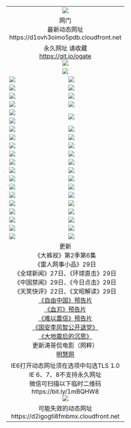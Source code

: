 ﻿<table>
  <tr></tr>
  <tr><td colspan=2 align=center><img src="https://d1ovh3oimo5pdb.cloudfront.net/Up/oGate.jpg" /></td></tr>
  <tr><td colspan=2 align=center>网门<br>最新动态网址
<br>https://d1ovh3oimo5pdb.cloudfront.net
    </td>
  </tr>
  <tr>
    <td colspan=2 align=center>永久网址 请收藏<br/><a href="https://git.io/ogate" target="_blank">https://git.io/ogate</a><br/><a href="https://d1ovh3oimo5pdb.cloudfront.net/Up/0WMGDL2.png" target="_blank"><img src="https://d1ovh3oimo5pdb.cloudfront.net/Up/0WMGD2.png"/></a></td>
    <!--td align=center>临时网址 微信用<br/><a href="https://bit.ly/1mBQHW8" target="_blank">https://bit.ly/1mBQHW8</a><br/><a href="https://d1ovh3oimo5pdb.cloudfront.net/Up/0WMGDL3.png" target="_blank"><img src="https://d1ovh3oimo5pdb.cloudfront.net/Up/0WMGD3.png"/></a></td-->
  </tr>
  <tr>
    <td colspan=2 align=center><a href="https://d1ovh3oimo5pdb.cloudfront.net/ogUP.aspx?name=0oGate.apk" target="_blank"><img src="https://d1ovh3oimo5pdb.cloudfront.net/Up/0WMAZ.jpg" /></a></td>
  </tr>
  <tr>
    <td><a href="https://d1ovh3oimo5pdb.cloudfront.net/ogNice.aspx" target="_blank"><img src="https://d1ovh3oimo5pdb.cloudfront.net/Up/0WCYY.jpg" /></a></td>
    <td><a href="https://d1ovh3oimo5pdb.cloudfront.net/onCO.aspx?ob=600%E4%BA%8B%E7%89%A9&op=%E5%A2%9E%E5%88%A0%E6%94%B9&args=WH1~%23%E7%B1%BB%E5%9E%8B6%E6%96%B0%E9%97%BB%7c%23%E7%B1%BB%E5%9E%8B6%E8%AF%84%E8%AE%BA&mode=" target="_blank"><img src="https://d1ovh3oimo5pdb.cloudfront.net/Up/0WZTT.jpg" /></a></td> 
  </tr>
  <tr>
    <td><a href="https://d1ovh3oimo5pdb.cloudfront.net/ogDY.aspx" target="_blank"><img src="https://d1ovh3oimo5pdb.cloudfront.net/Up/0FK.jpg" /></a></td>
    <td><a href="https://d1ovh3oimo5pdb.cloudfront.net/ogST.aspx" target="_blank"><img src="https://d1ovh3oimo5pdb.cloudfront.net/Up/0ST.jpg" /></a></td> 
  </tr>
  <tr>
    <!--td rowspan=2><a href="https://d1ovh3oimo5pdb.cloudfront.net/ogUP.aspx?name=WJ.mp4&count=T:1,480P:1" target="_blank"><img src="https://d1ovh3oimo5pdb.cloudfront.net/Up/WJ.jpg" /></a></td-->
    <td><a href="https://d1ovh3oimo5pdb.cloudfront.net/ogUP.aspx?name=11DKC.mp4&count=T:2,2:6,1:16" target="_blank"><img src="https://d1ovh3oimo5pdb.cloudfront.net/Up/11DKC.jpg" /></a></td> 
    <td><div><a href="https://d1ovh3oimo5pdb.cloudfront.net/ogUP.aspx?name=LRWS.mp4&count=7B:8,6B:44,5A:10,5B:35,4A:14,4B:19,3A:10,3B:26,2A:16,2B:21,1A:23,1B:29&current=7B:8" target="_blank"><img src="https://d1ovh3oimo5pdb.cloudfront.net/Up/LRWS.jpg" /></a></td>
   </tr>
  <tr>
    <td><a href="https://d1ovh3oimo5pdb.cloudfront.net/ogUP.aspx?name=LRSH.mp4&count=W:13,2:10" target="_blank"><img src="https://d1ovh3oimo5pdb.cloudfront.net/Up/LRSH.jpg" /></a></td>
    <td><a href="https://d1ovh3oimo5pdb.cloudfront.net/ogUP.aspx?name=BYWXY.mp4" target="_blank"><img src="https://d1ovh3oimo5pdb.cloudfront.net/Up/BYWXY.jpg" /></a></td>
  </tr>
  <tr>
    <td><a href="https://d1ovh3oimo5pdb.cloudfront.net/ogUP.aspx?name=JQR.mp4&count=2" target="_blank"><img src="https://d1ovh3oimo5pdb.cloudfront.net/Up/JQR.jpg" /></a></td>   
    <td rowspan=2><a href="https://d1ovh3oimo5pdb.cloudfront.net/ogUP.aspx?name=JP.mp4&count=9" target="_blank"><img src="https://d1ovh3oimo5pdb.cloudfront.net/Up/JP.jpg" /></td>
  </tr>
  <tr>
    <td><a href="https://d1ovh3oimo5pdb.cloudfront.net/ogUP.aspx?name=WH.mp4" target="_blank"><img src="https://d1ovh3oimo5pdb.cloudfront.net/Up/WH.jpg" /></a></td>
  </tr>
  <tr>
    <td><a href="https://d1ovh3oimo5pdb.cloudfront.net/ogUP.aspx?name=SSZJ.mp4&count=SP:6,480P:8" target="_blank"><img src="https://d1ovh3oimo5pdb.cloudfront.net/Up/SSZJ.jpg" /></a></td>
    <td><a href="https://d1ovh3oimo5pdb.cloudfront.net/ogUP.aspx?name=ZY.mp4&count=2015:16" target="_blank"><img src="https://d1ovh3oimo5pdb.cloudfront.net/Up/ZY.jpg" /></a</td>
  </tr>
  <tr>
    <td><a href="https://d1ovh3oimo5pdb.cloudfront.net/ogUP.aspx?name=XTFY.mp4&count=B:2,A:24" target="_blank"><img src="https://d1ovh3oimo5pdb.cloudfront.net/Up/XTFY.jpg" /></a></td>
    <td><a href="https://d1ovh3oimo5pdb.cloudfront.net/ogUP.aspx?name=1XQK.mp4&count=13" target="_blank"><img src="https://d1ovh3oimo5pdb.cloudfront.net/Up/1XQK.jpg" /></a</td>
  </tr>
  <tr>
    <td><a href="https://d1ovh3oimo5pdb.cloudfront.net/ogUP.aspx?name=1LYF.mp4&count=2" target="_blank"><img src="https://d1ovh3oimo5pdb.cloudfront.net/Up/1LYF0.jpg" /></a></td>
    <td><a href="https://d1ovh3oimo5pdb.cloudfront.net/ogUP.aspx?name=1ZGC.mp4&count=6" target="_blank"><img src="https://d1ovh3oimo5pdb.cloudfront.net/Up/1ZGC0.jpg" /></a></td>
  </tr>
  <tr>
    <td><a href="https://d1ovh3oimo5pdb.cloudfront.net/ogUP.aspx?name=1ZKM.mp4&count=3&current=3" target="_blank"><img src="https://d1ovh3oimo5pdb.cloudfront.net/Up/1ZKM0.jpg" /></a></td>  
    <td><a href="https://d1ovh3oimo5pdb.cloudfront.net/ogUP.aspx?name=1WWY.mp4&count=6&current=6" target="_blank"><img src="https://d1ovh3oimo5pdb.cloudfront.net/Up/1WWY0.jpg" /></a></td>
  </tr>
  <tr>
    <td><a href="https://d1ovh3oimo5pdb.cloudfront.net/ogUP.aspx?name=10JGY.mp4&count=3" target="_blank"><img src="https://d1ovh3oimo5pdb.cloudfront.net/Up/10JGY0.jpg" /></a></td>
    <td><a href="https://d1ovh3oimo5pdb.cloudfront.net/ogUP.aspx?name=10CYS.mp4&count=2" target="_blank"><img src="https://d1ovh3oimo5pdb.cloudfront.net/Up/10CYS0.jpg" /></a></td>
  </tr>
  <tr>
    <td><a href="https://d1ovh3oimo5pdb.cloudfront.net/ogUP.aspx?name=4SQQ.mp4&count=201602:20,201601:21&current=201602:20" target="_blank"><img src="https://d1ovh3oimo5pdb.cloudfront.net/Up/4SQQ0.jpg"/></a></td>
    <td><a href="https://d1ovh3oimo5pdb.cloudfront.net/ogUP.aspx?name=4SHQ.mp4&count=201602:27,201601:28&current=201602:27" target="_blank"><img src="https://d1ovh3oimo5pdb.cloudfront.net/Up/4SHQ0.jpg"/></a></td>
  </tr>
  <tr>
    <td><a href="https://d1ovh3oimo5pdb.cloudfront.net/ogUP.aspx?name=4SZG.mp4&count=201602:21,201601:23&current=201602:21" target="_blank"><img src="https://d1ovh3oimo5pdb.cloudfront.net/Up/4SZG0.jpg"/></a></td>
    <td><a href="https://d1ovh3oimo5pdb.cloudfront.net/ogUP.aspx?name=4SDJ.mp4&count=201602A:24,201602B:7,201601A:48,201601B:6&current=201602A:24" target="_blank"><img src="https://d1ovh3oimo5pdb.cloudfront.net/Up/4SDJ0.jpg"/></a></td>
  </tr>
  <tr>
    <td><a href="https://d1ovh3oimo5pdb.cloudfront.net/ogUP.aspx?name=4CTX.mp4&count=201602:3,201601:4&current=201602:3" target="_blank"><img src="https://d1ovh3oimo5pdb.cloudfront.net/Up/4CTX0.jpg"/></a></td>
    <td><a href="https://d1ovh3oimo5pdb.cloudfront.net/ogUP.aspx?name=4CWZ.mp4&count=201602:4,201601:4&current=201602:4" target="_blank"><img src="https://d1ovh3oimo5pdb.cloudfront.net/Up/4CWZ0.jpg"/></a></td>
  </tr>
  <tr>
    <td><a href="https://d1ovh3oimo5pdb.cloudfront.net/onUP.aspx?name=https://dwsfx5awq5vcc.cloudfront.net/" target="_blank"><img src="https://d1ovh3oimo5pdb.cloudfront.net/Up/0DTW.jpg"/></a></td>
    <td><a href="https://d1ovh3oimo5pdb.cloudfront.net/onUP.aspx?name=https://d240ns8up8earz.cloudfront.net/acenter/" target="_blank"><img src="https://d1ovh3oimo5pdb.cloudfront.net/Up/0TDW.jpg" /></a></td>
  </tr>
  <tr>
    <td><a href="https://d1ovh3oimo5pdb.cloudfront.net/onUP.aspx?name=https://d4508d6vomz2p.cloudfront.net/gb/nsc413.htm" target="_blank"><img src="https://d1ovh3oimo5pdb.cloudfront.net/Up/0DJY.jpg" /></a></td>
    <td><a href="https://d1ovh3oimo5pdb.cloudfront.net/onUP.aspx?name=https://d3bxwq7vzudb5l.cloudfront.net/xtr/gb/prog204.html" target="_blank"><img src="https://d1ovh3oimo5pdb.cloudfront.net/Up/0XTR.jpg" /></a></td>
  </tr>
  <tr>
    <td><a href="https://d1ovh3oimo5pdb.cloudfront.net/onUP.aspx?name=https://d3aj00iefsmfgc.cloudfront.net/" target="_blank"><img src="https://d1ovh3oimo5pdb.cloudfront.net/Up/0MHW.jpg" /></a></td>
    <td><a href="https://d1ovh3oimo5pdb.cloudfront.net/onUP.aspx?name=https://d1lcj91uv80klr.cloudfront.net/" target="_blank"><img src="https://d1ovh3oimo5pdb.cloudfront.net/Up/0ZJW.jpg" /></a></td>
  </tr>
  <tr>
    <td><a href="https://d1ovh3oimo5pdb.cloudfront.net/ogUP.aspx?name=0FG.zip" target="_blank"><img src="https://d1ovh3oimo5pdb.cloudfront.net/Up/0FG.jpg" /></a></td>
    <td><a href="https://d1ovh3oimo5pdb.cloudfront.net/ogUP.aspx?name=0FGA.apk" target="_blank"><img src="https://d1ovh3oimo5pdb.cloudfront.net/Up/0FGA.jpg" /></a></td>
  </tr>
  <tr>
    <td><a href="https://d1ovh3oimo5pdb.cloudfront.net/ogUP.aspx?name=0U.zip" target="_blank"><img src="https://d1ovh3oimo5pdb.cloudfront.net/Up/0U.jpg" /></a></td>
    <td><a href="https://d1ovh3oimo5pdb.cloudfront.net/ogUP.aspx?name=0UA.apk" target="_blank"><img src="https://d1ovh3oimo5pdb.cloudfront.net/Up/0UA.jpg" /></a></td>
  </tr>
  <tr>
    <td><a href="https://d1ovh3oimo5pdb.cloudfront.net/ogUP.aspx?name=0iPPOTV.zip" target="_blank"><img src="https://d1ovh3oimo5pdb.cloudfront.net/Up/0iPPOTV.jpg" /></a></td>
    <td><a href="https://d1ovh3oimo5pdb.cloudfront.net/ogUP.aspx?name=0iNTD.apk" target="_blank"><img src="https://d1ovh3oimo5pdb.cloudfront.net/Up/0iNTD.jpg" /></a></td>
  </tr>
  <tr>
    <td colspan=2 align=center>更新<br>
      《大裤衩》第2季第6集<br>
      《雷人网事小品》29日<br>
      《全球新闻》27日、《环球直击》29日<br>
      《中国禁闻》29日、《今日点击》29日<br>
      《天笑快评》22日、《文昭解读》29日<br>
      <a href="https://d1ovh3oimo5pdb.cloudfront.net/ogUP.aspx?name=11ZYZG0.mp4" target="_blank">《自由中国》预告片</a><br>
      <a href="https://d1ovh3oimo5pdb.cloudfront.net/ogUP.aspx?name=11XR.mp4" target="_blank">《血刃》预告片</a><br>
      <a href="https://d1ovh3oimo5pdb.cloudfront.net/ogUP.aspx?name=11NYZX.mp4&count=2" target="_blank">《难以置信》预告片</a><br>
      <a href="https://d1ovh3oimo5pdb.cloudfront.net/ogUP.aspx?name=4LFZ.mp4" target="_blank">《国安李凤智公开退党》</a><br>
      <a href="https://d1ovh3oimo5pdb.cloudfront.net/ogUP.aspx?name=4DDZHDCS.mp4" target="_blank">《大地震后的沉思》</a><br>
      更新涛哥侃电影（网粹）<br>
      <a href="https://d1ovh3oimo5pdb.cloudfront.net/onUP.aspx?name=https://www.minghui.org/" target="_blank">明慧网</a></td>
    </td>
  </tr>
  <tr>
    <td colspan=2 align=center>IE6打开动态网址须在选项中勾选TLS 1.0<br/>IE 6、7、8不支持永久网址<br/>
      微信可扫描以下临时二维码<br/>https://bit.ly/1mBQHW8<br/><a href="https://d1ovh3oimo5pdb.cloudfront.net/Up/0WMGDL3.png" target="_blank"><img src="https://d1ovh3oimo5pdb.cloudfront.net/Up/0WMGD3.png"/></a><br>
  </tr>
  <tr>
    <td colspan=2 align=center>可能失效的动态网址
<br>https://d2igogti8fmbmx.cloudfront.net
    </td>
  </tr>
</table>
